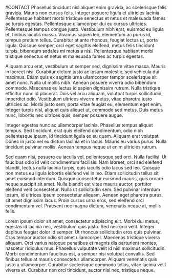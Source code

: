 #CONTACT
Phasellus tincidunt nisl aliquet enim gravida, ac scelerisque felis gravida. Mauris non cursus felis. Integer posuere ligula et ultricies lacinia. Pellentesque habitant morbi tristique senectus et netus et malesuada fames ac turpis egestas. Pellentesque ullamcorper dui eu cursus ultricies. Pellentesque tempus congue justo. Vestibulum nibh erat, euismod eu ligula et, finibus iaculis massa. Vivamus sapien leo, elementum ac purus id, tempus pretium tellus. Curabitur at ante rhoncus, feugiat lectus ut, porta ligula. Quisque semper, orci eget sagittis eleifend, metus felis tincidunt turpis, bibendum sodales mi metus a nisi. Pellentesque habitant morbi tristique senectus et netus et malesuada fames ac turpis egestas.

Aliquam arcu erat, vestibulum ut semper sed, dignissim vitae massa. Mauris in laoreet nisi. Curabitur dictum justo ac ipsum molestie, sed vehicula dui maximus. Etiam quis ex sagittis urna ullamcorper tempor scelerisque sit amet nunc. Nulla ut mollis nibh. Aenean posuere viverra odio bibendum commodo. Maecenas eu lectus id sapien dignissim rutrum. Nulla tristique efficitur nunc id placerat. Duis vel arcu aliquam, volutpat turpis sollicitudin, imperdiet odio. Vestibulum ultrices viverra metus, vitae pharetra justo ultricies ac. Morbi justo sem, porta vitae feugiat eu, elementum eget enim. Integer turpis nisl, aliquet quis aliquet ut, commodo sed metus. Duis metus nunc, lobortis nec ultrices quis, semper posuere augue.

Integer egestas nunc ac ullamcorper lacinia. Phasellus tempus aliquet tempus. Sed tincidunt, erat quis eleifend condimentum, odio nibh pellentesque ipsum, id tincidunt ligula ex eu quam. Aliquam erat volutpat. Donec in justo vel ex dictum lacinia et in lacus. Mauris eu varius purus. Nulla tincidunt pulvinar mollis. Aenean tempus neque ut enim ultricies rutrum.

Sed quam nisi, posuere eu iaculis vel, pellentesque sed orci. Nulla facilisi. Ut faucibus odio id velit condimentum facilisis. Nam laoreet, orci sed eleifend blandit, lectus nulla lacinia turpis, quis iaculis odio lacus sed leo. Quisque non metus eu ligula lobortis eleifend vel in leo. Etiam sollicitudin tellus sit amet euismod interdum. Quisque consectetur euismod mauris, quis ornare neque suscipit sit amet. Nulla blandit est vitae mauris auctor, porttitor eleifend velit consectetur. Nulla ut sollicitudin sem. Sed pulvinar interdum ipsum, id ultrices ipsum consectetur aliquam. Aenean eget pharetra purus, sit amet dignissim lacus. Proin cursus urna eros, sed eleifend orci condimentum vel. Praesent nec magna dictum, venenatis neque at, mollis felis.

Lorem ipsum dolor sit amet, consectetur adipiscing elit. Morbi dui metus, egestas id lacinia nec, vestibulum quis justo. Sed nec orci velit. Integer dapibus feugiat dolor id semper. Ut rhoncus sollicitudin eros quis pulvinar. Cras tempor auctor odio sit amet ullamcorper. Maecenas tristique viverra aliquam. Orci varius natoque penatibus et magnis dis parturient montes, nascetur ridiculus mus. Phasellus vulputate velit id nisl maximus sollicitudin. Morbi condimentum faucibus est, a semper nisi volutpat convallis. Sed finibus tellus at mauris consectetur ullamcorper. Aliquam venenatis quis justo a ullamcorper. Curabitur scelerisque commodo tellus, vitae lacinia velit viverra et. Curabitur non orci tincidunt, auctor nisi nec, tristique neque.
